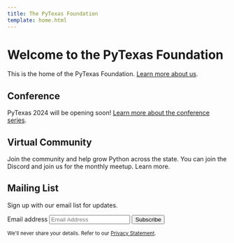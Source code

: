 ```yaml
---
title: The PyTexas Foundation
template: home.html
---
```


# Welcome to the PyTexas Foundation
This is the home of the PyTexas Foundation. [Learn more about us](foundation/about.md).

## Conference
PyTexas 2024 will be opening soon! [Learn more about the conference series](events/index.md).

## Virtual Community
Join the community and help grow Python across the state. You can join the Discord and join us for the monthly meetup. Learn more.

## Mailing List
Sign up with our email list for updates.
        
<form role="form" action="//pytexas.us11.list-manage.com/subscribe/post?u=93d4ab771d0c2e4facc053add&amp;id=fa6aa40a2e" method="post" data-form-email novalidate>
    <div class="form-row">
        <label for="exampleInputEmail2">Email address</label>
        <input type="email" class="form-control" placeholder="Email Address" name="EMAIL" required=>
        <button type="submit" class="btn btn-block" data-loading-text="Sending">Subscribe</button>
    </div>
</form>
<small class="text-muted form-text">
    We'll never share your details. Refer to our <a href="privacy">Privacy Statement</a>.
</small>